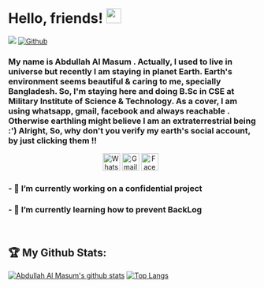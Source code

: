 # Hello, friends! <img src="https://raw.githubusercontent.com/MartinHeinz/MartinHeinz/master/wave.gif" width="30px">
![](https://visitor-badge.laobi.icu/badge?page_id=MasumBhai.MasumBhai)
[![Github](https://img.shields.io/github/followers/MasumBhai?label=Follow&style=social)](https://github.com/MasumBhai)

### My name is Abdullah Al Masum . Actually, I used to live in universe but recently I am staying in planet Earth. Earth's environment seems beautiful & caring to me, specially Bangladesh. So, I'm staying here and doing B.Sc in CSE at Military Institute of Science & Technology. As a cover, I am using whatsapp, gmail, facebook and always reachable . Otherwise earthling might believe I am an extraterrestrial being :') Alright, So, why don't you verify my earth's social account, by just clicking them !!

<p align="center">
<a target="_blank" href="https://api.whatsapp.com/send?phone=8801551805248">
  <img alt="Whatsapp" width="35px" src="https://cdn.jsdelivr.net/npm/simple-icons@v3/icons/whatsapp.svg" /></a> 
  <a target="_blank" href="mailto:abdullahmasum6035@gmail.com">
  <img alt="Gmail" width="35px" src="https://cdn.jsdelivr.net/npm/simple-icons@v3/icons/gmail.svg" /></a> 
  <a target="_blank" href="https://www.facebook.com/profile.php?id=100015653296778">
  <img alt="Facebook" width="35px" src="https://cdn.jsdelivr.net/npm/simple-icons@v3/icons/facebook.svg" /></a> &nbsp;
</p>

### - 🔭 I’m currently working on a confidential project
### - 🌱 I’m currently learning how to prevent BackLog &nbsp;
<br/>

## :trophy: My Github Stats:
[![Abdullah Al Masum's github stats](https://github-readme-stats.vercel.app/api?username=masumBhai&show_icons=true&count_private=true&theme=great-gatsby)](https://github.com/MasumBhai)
[![Top Langs](https://github-readme-stats.vercel.app/api/top-langs/?username=MasumBhai&theme=great-gatsby)](https://github.com/MasumBhai)

<!--
**MasumBhai/MasumBhai** is a ✨ _special_ ✨ repository because its `README.md` (this file) appears on your GitHub profile.

Here are some ideas to get you started:

- 🔭 I’m currently working on ...
- 🌱 I’m currently learning ...
- 👯 I’m looking to collaborate on ...
- 🤔 I’m looking for help with ...
- 💬 Ask me about ...
- 📫 How to reach me: ...
- 😄 Pronouns: ...
- ⚡ Fun fact: ...
-->
